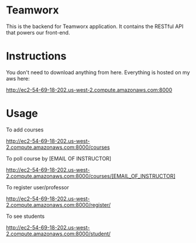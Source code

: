 # Teamworx

This is the backend for Teamworx application. It contains the RESTful API that powers our front-end.

# Instructions

You don't need to download anything from here. Everything is hosted on my aws here: 

http://ec2-54-69-18-202.us-west-2.compute.amazonaws.com:8000

# Usage
To add courses

http://ec2-54-69-18-202.us-west-2.compute.amazonaws.com:8000/courses

To poll course by [EMAIL OF INSTRUCTOR]

http://ec2-54-69-18-202.us-west-2.compute.amazonaws.com:8000/courses/[EMAIL_OF_INSTRUCTOR]

To register user/professor

http://ec2-54-69-18-202.us-west-2.compute.amazonaws.com:8000/register/

To see students

http://ec2-54-69-18-202.us-west-2.compute.amazonaws.com:8000/student/
